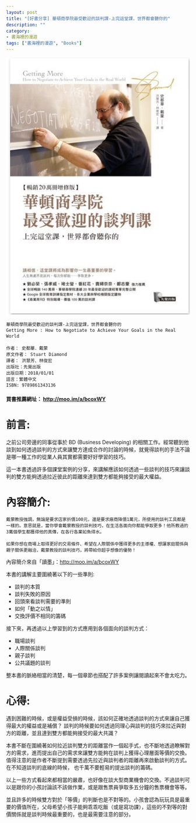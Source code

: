 ```yaml
---
layout: post
title: "[好書分享] 華頓商學院最受歡迎的談判課-上完這堂課，世界都會聽你的"
description: ""
category: 
- 書海裡的漫遊
tags: ["書海裡的漫遊", "Books"]
---
```




![](../images/2019/1109.jpg)



```
華頓商學院最受歡迎的談判課-上完這堂課，世界都會聽你的
Getting More : How to Negotiate to Achieve Your Goals in the Real World

作者： 史都華．戴蒙  
原文作者： Stuart Diamond  
譯者： 洪慧芳、林俊宏  
出版社：先覺出版 
出版日期：2018/01/01 
語言：繁體中文 
ISBN: 9789861343136 
```

#### 買書推薦網址： http://moo.im/a/bcoxWY

# 前言:

之前公司旁邊的同事從事於 BD (Business Developing) 的相關工作。經常聽到他談到如何透過談判的方式來讓雙方達成合作的討論的時候，就覺得談判的手法不論是哪一種工作的從業人員其實都需要好好學習的技巧。

這一本書透過許多個課堂案例的分享，來講解應該如何透過一些談判的技巧來讓談判的雙方能夠透過拉近彼此的距離來達到雙方都能夠接受的最大權益。

# 內容簡介:

```
戴蒙教授強調，無論是要求店家折價100元，還是要求廠商降價1萬元，所使用的談判工具都是一樣的。意思就是，當你學會戴蒙教授的談判技巧，在生活各面向你都能爭取更多！他所教過的3萬個學生都獲得他的真傳，在各行各業如魚得水。

如果你想在商場上取得更好的交易條件、希望在人際關係中獲得更多的主導權、想讓家庭關係與親子關係更融洽，戴蒙教授的談判技巧，將帶給你超乎想像的優勢！
```

內容簡介來自「讀墨」：http://moo.im/a/bcoxWY

本書的講解主要圍繞著以下的一些準則:

- 談判的本質
- 談判失敗的原因
- 回頭來看談判需要的準則
- 如何「動之以情」
- 交換評價不相同的籌碼

接下來，再透過以上學習到的方式應用到各個面向的談判方式：

- 職場談判
- 人際關係談判
- 親子談判
- 公共議題的談判

整本書的脈絡相當的清楚，每一個章節也搭配了許多案例讓閱讀起來不會太吃力。

# 心得:

遇到困難的時候，或是權益受損的時候，該如何正確地透過談判的方式來讓自己獲得最大的權益或是補償？ 談判的時候要如何透過同理心與談判的技巧來拉近與對方的距離，並且達到雙方都能夠接受的最大共識？ 

本書不斷在圍繞著如何拉近談判雙方的距離當作一個起手式，也不斷地透過瞭解對方的需求，進而提出自己的需求來讓雙方能夠在談判上獲得心理層面等價的交換。值得注意的是作者不斷提到需要透過先拉近與談判者的距離再來啟動談判的方式。在不知道談判的底線的時候， 也千萬不要輕易的提出談判的籌碼。

以上一些方式看起來都相當的嚴肅，也好像在談大型商業機會的交換。不過談判可以是跟你的小孩討論該不該做作業，或是跟售票員爭取多五分鐘的售票機會等等。

並且許多的時候雙方對於「等價」的判斷也是不對等的。小孩會認為玩玩具是最重要的價值所在，父母希望小孩子能夠乖乖吃飯（或是寫功課），這些的不對等的對價關係就是談判時候最重要的，也是最需要注意的部分。